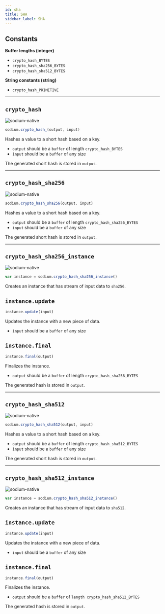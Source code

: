 ```yaml
---
id: sha
title: SHA
sidebar_label: SHA
---
```


## Constants
**Buffer lengths (integer)**
* `crypto_hash_BYTES`
* `crypto_hash_sha256_BYTES`
* `crypto_hash_sha512_BYTES`

**String constants (string)**
* `crypto_hash_PRIMITIVE`

***
## `crypto_hash`
![sodium-native][node]
``` js
sodium.crypto_hash_(output, input)
```
Hashes a value to a short hash based on a key.
* `output` should be a `buffer` of length `crypto_hash_BYTES`
* `input` should be a `buffer` of any size

The generated short hash is stored in `output`.

***
## `crypto_hash_sha256`
![sodium-native][node]
``` js
sodium.crypto_hash_sha256(output, input)
```
Hashes a value to a short hash based on a key.
* `output` should be a `buffer` of length `crypto_hash_sha256_BYTES`
* `input` should be a `buffer` of any size

The generated short hash is stored in `output`.
***
## `crypto_hash_sha256_instance`
![sodium-native][node]
``` js
var instance = sodium.crypto_hash_sha256_instance()
```
Creates an instance that has stream of input data to `sha256`.

## `instance.update`
``` js
instance.update(input)
```
Updates the instance with a new piece of data.
* `input` should be a `buffer` of any size

## `instance.final`
``` js
instance.final(output)
```
Finalizes the instance.
* `output` should be a `buffer` of length `crypto_hash_sha256_BYTES`

The generated hash is stored in `output`.
***
## `crypto_hash_sha512`
![sodium-native][node]
``` js
sodium.crypto_hash_sha512(output, input)
```
Hashes a value to a short hash based on a key.
* `output` should be a `buffer` of length `crypto_hash_sha512_BYTES`
* `input` should be a `buffer` of any size

The generated short hash is stored in `output`.
***
## `crypto_hash_sha512_instance`
![sodium-native][node]
``` js
var instance = sodium.crypto_hash_sha512_instance()
```
Creates an instance that has stream of input data to `sha512`.

## `instance.update`
``` js
instance.update(input)
```
Updates the instance with a new piece of data.
* `input` should be a `buffer` of any size

## `instance.final`
``` js
instance.final(output)
```
Finalizes the instance.
* `output` should be a `buffer` of `length crypto_hash_sha512_BYTES`

The generated hash is stored in `output`.


[js]: /docusaurus/img/icon_js.svg
[node]: /docusaurus/img/nodejs-icon.svg